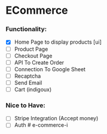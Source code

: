 # ECommerce 

### Functionality:
- [x] Home Page to display products [ui]
- [ ] Product Page
- [ ] Checkout Page
- [ ] API To Create Order
- [ ] Connection To Google Sheet
- [ ] Recaptcha
- [ ] Send Email
- [ ] Cart (indigoux)

### Nice to Have:
- [ ] Stripe Integration (Accept money)
- [ ] Auth
#   e - c o m m e r c e - i  
 
